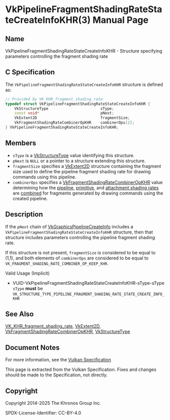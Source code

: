 # VkPipelineFragmentShadingRateStateCreateInfoKHR(3) Manual Page

## Name

VkPipelineFragmentShadingRateStateCreateInfoKHR - Structure specifying parameters controlling the fragment shading rate



## [](#_c_specification)C Specification

The `VkPipelineFragmentShadingRateStateCreateInfoKHR` structure is defined as:

```c++
// Provided by VK_KHR_fragment_shading_rate
typedef struct VkPipelineFragmentShadingRateStateCreateInfoKHR {
    VkStructureType                       sType;
    const void*                           pNext;
    VkExtent2D                            fragmentSize;
    VkFragmentShadingRateCombinerOpKHR    combinerOps[2];
} VkPipelineFragmentShadingRateStateCreateInfoKHR;
```

## [](#_members)Members

- `sType` is a [VkStructureType](https://registry.khronos.org/vulkan/specs/latest/man/html/VkStructureType.html) value identifying this structure.
- `pNext` is `NULL` or a pointer to a structure extending this structure.
- `fragmentSize` specifies a [VkExtent2D](https://registry.khronos.org/vulkan/specs/latest/man/html/VkExtent2D.html) structure containing the fragment size used to define the pipeline fragment shading rate for drawing commands using this pipeline.
- `combinerOps` specifies a [VkFragmentShadingRateCombinerOpKHR](https://registry.khronos.org/vulkan/specs/latest/man/html/VkFragmentShadingRateCombinerOpKHR.html) value determining how the [pipeline](https://registry.khronos.org/vulkan/specs/latest/html/vkspec.html#primsrast-fragment-shading-rate-pipeline), [primitive](https://registry.khronos.org/vulkan/specs/latest/html/vkspec.html#primsrast-fragment-shading-rate-primitive), and [attachment shading rates](https://registry.khronos.org/vulkan/specs/latest/html/vkspec.html#primsrast-fragment-shading-rate-attachment) are [combined](https://registry.khronos.org/vulkan/specs/latest/html/vkspec.html#primsrast-fragment-shading-rate-combining) for fragments generated by drawing commands using the created pipeline.

## [](#_description)Description

If the `pNext` chain of [VkGraphicsPipelineCreateInfo](https://registry.khronos.org/vulkan/specs/latest/man/html/VkGraphicsPipelineCreateInfo.html) includes a `VkPipelineFragmentShadingRateStateCreateInfoKHR` structure, then that structure includes parameters controlling the pipeline fragment shading rate.

If this structure is not present, `fragmentSize` is considered to be equal to (1,1), and both elements of `combinerOps` are considered to be equal to `VK_FRAGMENT_SHADING_RATE_COMBINER_OP_KEEP_KHR`.

Valid Usage (Implicit)

- [](#VUID-VkPipelineFragmentShadingRateStateCreateInfoKHR-sType-sType)VUID-VkPipelineFragmentShadingRateStateCreateInfoKHR-sType-sType  
  `sType` **must** be `VK_STRUCTURE_TYPE_PIPELINE_FRAGMENT_SHADING_RATE_STATE_CREATE_INFO_KHR`

## [](#_see_also)See Also

[VK\_KHR\_fragment\_shading\_rate](https://registry.khronos.org/vulkan/specs/latest/man/html/VK_KHR_fragment_shading_rate.html), [VkExtent2D](https://registry.khronos.org/vulkan/specs/latest/man/html/VkExtent2D.html), [VkFragmentShadingRateCombinerOpKHR](https://registry.khronos.org/vulkan/specs/latest/man/html/VkFragmentShadingRateCombinerOpKHR.html), [VkStructureType](https://registry.khronos.org/vulkan/specs/latest/man/html/VkStructureType.html)

## [](#_document_notes)Document Notes

For more information, see the [Vulkan Specification](https://registry.khronos.org/vulkan/specs/latest/html/vkspec.html#VkPipelineFragmentShadingRateStateCreateInfoKHR)

This page is extracted from the Vulkan Specification. Fixes and changes should be made to the Specification, not directly.

## [](#_copyright)Copyright

Copyright 2014-2025 The Khronos Group Inc.

SPDX-License-Identifier: CC-BY-4.0